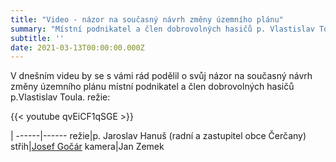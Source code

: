 ```yaml
---
title: "Video - názor na současný návrh změny územního plánu"
summary: "Místní podnikatel a člen dobrovolných hasičů p. Vlastislav Toula"
subtitle: ''
date: 2021-03-13T00:00:00.000Z
---
```


V dnešním videu by se s vámi rád podělil o svůj názor na současný návrh změny územního plánu místní podnikatel a člen dobrovolných hasičů p.Vlastislav Toula.
režie: 


{{< youtube qvEiCF1qSGE >}}

| 
------|------
režie|p. Jaroslav Hanuš (radní a zastupitel obce Čerčany)
střih|[Josef Gočár](https://www.facebook.com/josef.gocar)
kamera|Jan Zemek


